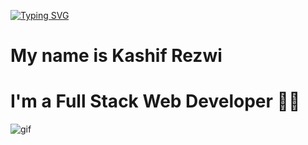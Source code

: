 
 [![Typing SVG](https://readme-typing-svg.demolab.com/?lines=First+line+of+text;Second+line+of+text)](https://git.io/typing-svg)
 
<div style={{display:"flex", justifyContent:"space-between", alignItems:"center"}} >
 <div>
  <h1>My name is Kashif Rezwi</h1>
<h1>I'm a Full Stack Web Developer 👨‍💻</h1>
 </div>
 <img src="https://encrypted-tbn0.gstatic.com/images?q=tbn:ANd9GcRrRTkd9V-hW55vBUrQbtpGFZpX3ks9nsy_gA&usqp=CAU" alt="gif" />
</div>
